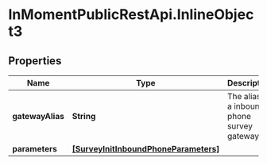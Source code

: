 # InMomentPublicRestApi.InlineObject3

## Properties

Name | Type | Description | Notes
------------ | ------------- | ------------- | -------------
**gatewayAlias** | **String** | The alias of a inbound phone survey gateway. | 
**parameters** | [**[SurveyInitInboundPhoneParameters]**](SurveyInitInboundPhoneParameters.md) |  | [optional] 



